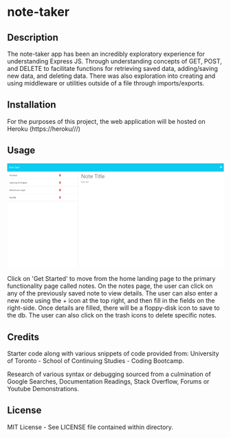 # note-taker

## Description

The note-taker app has been an incredibly exploratory experience for understanding Express JS. Through understanding concepts of GET, POST, and DELETE to facilitate functions for retrieving saved data, adding/saving new data, and deleting data. There was also exploration into creating and using middleware or utilities outside of a file through imports/exports.

## Installation

For the purposes of this project, the web application will be hosted on Heroku (https://heroku///)


## Usage

![Preview of navigation links](/public/assets/images/readme-instructional.png?raw=true "README Example")

Click on 'Get Started' to move from the home landing page to the primary functionality page called notes. On the notes page, the user can click on any of the previously saved note to view details. The user can also enter a new note using the + icon at the top right, and then fill in the fields on the right-side. Once details are filled, there will be a floppy-disk icon to save to the db. The user can also click on the trash icons to delete specific notes.

## Credits

Starter code along with various snippets of code provided from: University of Toronto - School of Continuing Studies - Coding Bootcamp.

Research of various syntax or debugging sourced from a culmination of Google Searches, Documentation Readings, Stack Overflow, Forums or Youtube Demonstrations.

## License

MIT License - See LICENSE file contained within directory.